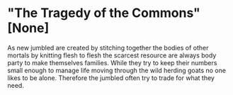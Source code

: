 # "The Tragedy of the Commons" [None]

As new jumbled are created by stitching together the bodies of other mortals by knitting flesh to flesh the scarcest resource are always body party to make themselves families. While they try to keep their numbers small enough to manage life moving through the wild herding goats no one likes to be alone. Therefore the jumbled often try to trade for what they need.

